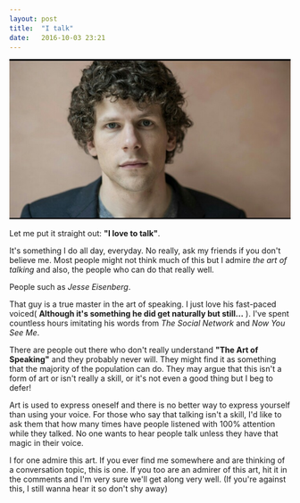 ```yaml
---
layout: post
title:  "I talk"
date:   2016-10-03 23:21
---
```


![Jesse Eisenberg](/../assets/je.jpg)

Let me put it straight out: **"I love to talk"**.

It's something I do all day, everyday. No really, ask my friends if you don't believe me. Most people might not think much of this but I admire *the art of talking* and also, the people who can do that really well.

People such as *Jesse Eisenberg*.

That guy is a true master in the art of speaking. I just love his fast-paced voiced( **Although it's something he did get naturally but still...** ). I've spent countless hours imitating his words from *The Social Network* and *Now You See Me*.

There are people out there who don't really understand **"The Art of Speaking"** and they probably never will. They might find it as something that the majority of the population can do. They may argue that this isn't a form of art or isn't really a skill, or it's not even a good thing  but I beg to defer!

Art is used to express oneself and there is no better way to express yourself than using your voice. For those who say that talking isn't a skill, I'd like to ask them that how many times have people listened with 100% attention while they talked. No one wants to hear people talk unless they have that magic in their voice.


I for one admire this art. If you ever find me somewhere and are thinking of a conversation topic, this is one. If you too are an admirer of this art, hit it in the comments and I'm very sure we'll get along very well. (If you're against this, I still wanna hear it so don't shy away)
